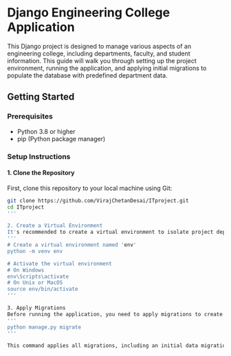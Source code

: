 # Django Engineering College Application

This Django project is designed to manage various aspects of an engineering college, including departments, faculty, and student information. This guide will walk you through setting up the project environment, running the application, and applying initial migrations to populate the database with predefined department data.

## Getting Started

### Prerequisites

- Python 3.8 or higher
- pip (Python package manager)

### Setup Instructions

#### 1. Clone the Repository

First, clone this repository to your local machine using Git:

```sh
git clone https://github.com/VirajChetanDesai/ITproject.git
cd ITproject
'''

2. Create a Virtual Environment
It's recommended to create a virtual environment to isolate project dependencies:
'''
# Create a virtual environment named 'env'
python -m venv env

# Activate the virtual environment
# On Windows
env\Scripts\activate
# On Unix or MacOS
source env/bin/activate
'''

3. Apply Migrations
Before running the application, you need to apply migrations to create the database schema:
'''
python manage.py migrate
'''

This command applies all migrations, including an initial data migration for populating the Department model with predefined data.
